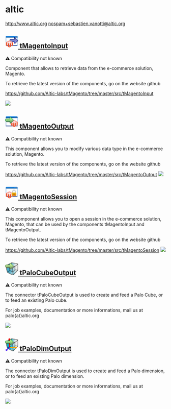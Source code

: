 # altic
  <http://www.altic.org>
  <nospam+sebastien.vanotti@altic.org>

## <a href='./components/tMagentoInput/readme.md'><img src='./components/tMagentoInput/logo.jpg' width='40' height='40'> tMagentoInput</a>
 :warning: Compatibility not known

Component that allows to retrieve data from the e-commerce solution, Magento. 

To retrieve the latest version of the components, go on the website github

https://github.com/Altic-labs/tMagento/tree/master/src/tMagentoInput


<img src='./components/tMagentoInput/sample.jpg'>

## <a href='./components/tMagentoOutput/readme.md'><img src='./components/tMagentoOutput/logo.jpg' width='40' height='40'> tMagentoOutput</a>
 :warning: Compatibility not known

This component allows you to modify various data type in the e-commerce solution, Magento.

To retrieve the latest version of the components, go on the website github

https://github.com/Altic-labs/tMagento/tree/master/src/tMagentoOutput
<img src='./components/tMagentoOutput/sample.jpg'>

## <a href='./components/tMagentoSession/readme.md'><img src='./components/tMagentoSession/logo.jpg' width='40' height='40'> tMagentoSession</a>
 :warning: Compatibility not known

This component allows you to open a session in the e-commerce solution, Magento, that can be used by the components tMagentoInput and tMagentoOutput.

To retrieve the latest version of the components, go on the website github

https://github.com/Altic-labs/tMagento/tree/master/src/tMagentoSession
<img src='./components/tMagentoSession/sample.jpg'>

## <a href='./components/tPaloCubeOutput/readme.md'><img src='./components/tPaloCubeOutput/logo.jpg' width='40' height='40'> tPaloCubeOutput</a>
 :warning: Compatibility not known

The connector tPaloCubeOutput is used to create and feed a Palo Cube, or to feed an existing Palo cube.

For job examples, documentation or more informations, mail us at palo{at}altic.org



<img src='./components/tPaloCubeOutput/sample.jpg'>

## <a href='./components/tPaloDimOutput/readme.md'><img src='./components/tPaloDimOutput/logo.jpg' width='40' height='40'> tPaloDimOutput</a>
 :warning: Compatibility not known

The connector tPaloDimOutput is used to create and feed a Palo dimension, or to feed an existing Palo dimension.

For job examples, documentation or more informations, mail us at palo{at}altic.org



<img src='./components/tPaloDimOutput/sample.jpg'>
